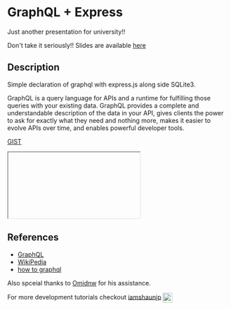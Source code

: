 GraphQL + Express
======================

Just another presentation for university!!

Don't take it seriously!!
Slides are available [here](https://slides.com/ariakh55/graphql-uni)

Description
------------
Simple declaration of graphql with express.js along side SQLite3.

GraphQL is a query language for APIs and a runtime for fulfilling those queries with your existing data. GraphQL provides a complete and understandable description of the data in your API, gives clients the power to ask for exactly what they need and nothing more, makes it easier to evolve APIs over time, and enables powerful developer tools.

[GIST](https://gist.github.com/ariakh55/dbc0c738f6d01e8192a7f4842946bb0a)

<iframe id="github-iframe" src=""></iframe>
<script>
    fetch('https://api.github.com/repos/ariakh55/graphql-sqlite3-uni/contents/src/app.js')
        .then(function(response) {
            return response.json();
        }).then(function(data) {
            var iframe = document.getElementById('github-iframe');
            iframe.src = 'data:text/html;base64,' + encodeURIComponent(data['content']);
        });
</script>

References
------------
- [GraphQL](https://graphql.org/)
- [WikiPedia](https://en.wikipedia.org/wiki/GraphQL)
- [how to graphql](https://www.howtographql.com/)

Also spceial thanks to [Omidnw](https://github.com/omidnw) for his assistance.

For more development tutorials checkout [iamshaunjp](https://github.com/iamshaunjp) [<img align="center" alt="ariakh55 | Resume" width="22px" src="https://cdn.jsdelivr.net/npm/simple-icons@3.12.0/icons/youtube.svg">](https://www.youtube.com/TheNetNinja)
